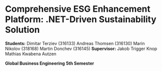 # Comprehensive ESG Enhancement Platform: .NET-Driven Sustainability Solution
**Students:**
Dimitar Terziev (316133)
Andreas Thomsen (316130)
Marin Nikolov (318168)
Martin Donchev (316145)
**Supervisor:**
Jakob Trigger Knop
Mathias Kwabena Autzen

**Global Business Engineering**
**5th Semester**
